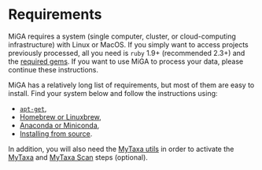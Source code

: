 # Requirements

MiGA requires a system (single computer, cluster, or cloud-computing
infrastructure) with Linux or MacOS. If you simply want to access projects
previously processed, all you need is `ruby` 1.9+ (recommended 2.3+) and the
[required gems](#ruby-libraries). If you want to use MiGA to process your data,
please continue these instructions.

MiGA has a relatively long list of requirements, but most of them are easy to
install. Find your system below and follow the instructions using:

* [`apt-get`](requirements/apt-get.md),
* [Homebrew or Linuxbrew](requirements/brew.md),
* [Anaconda or Miniconda](requirements/conda.md),
* [Installing from source](requirements/source.md).

In addition, you will also need the [MyTaxa utils](requirements/mytaxa.md)
in order to activate the [MyTaxa](../part5/workflow.md#mytaxa) and
[MyTaxa Scan](../part5/workflow.md#mytaxa-scan) steps (optional).

